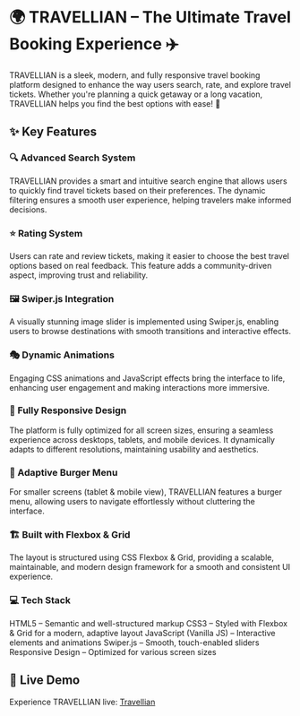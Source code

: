 # 🌍 TRAVELLIAN – The Ultimate Travel Booking Experience ✈️
TRAVELLIAN is a sleek, modern, and fully responsive travel booking platform designed to enhance the way users search, rate, and explore travel tickets. Whether you're planning a quick getaway or a long vacation, TRAVELLIAN helps you find the best options with ease! 🚀

## ✨ Key Features
### 🔍 Advanced Search System
TRAVELLIAN provides a smart and intuitive search engine that allows users to quickly find travel tickets based on their preferences. The dynamic filtering ensures a smooth user experience, helping travelers make informed decisions.

### ⭐ Rating System
Users can rate and review tickets, making it easier to choose the best travel options based on real feedback. This feature adds a community-driven aspect, improving trust and reliability.

### 🖼️ Swiper.js Integration
A visually stunning image slider is implemented using Swiper.js, enabling users to browse destinations with smooth transitions and interactive effects.

### 🎭 Dynamic Animations
Engaging CSS animations and JavaScript effects bring the interface to life, enhancing user engagement and making interactions more immersive.

### 📱 Fully Responsive Design
The platform is fully optimized for all screen sizes, ensuring a seamless experience across desktops, tablets, and mobile devices. It dynamically adapts to different resolutions, maintaining usability and aesthetics.

### 🍔 Adaptive Burger Menu
For smaller screens (tablet & mobile view), TRAVELLIAN features a burger menu, allowing users to navigate effortlessly without cluttering the interface.

### 🏗️ Built with Flexbox & Grid
The layout is structured using CSS Flexbox & Grid, providing a scalable, maintainable, and modern design framework for a smooth and consistent UI experience.

### 💻 Tech Stack
HTML5 – Semantic and well-structured markup
CSS3 – Styled with Flexbox & Grid for a modern, adaptive layout
JavaScript (Vanilla JS) – Interactive elements and animations
Swiper.js – Smooth, touch-enabled sliders
Responsive Design – Optimized for various screen sizes
## 🚀 Live Demo
Experience TRAVELLIAN live: [Travellian](https://ydiedienov.github.io/TRAVELLIAN/)

